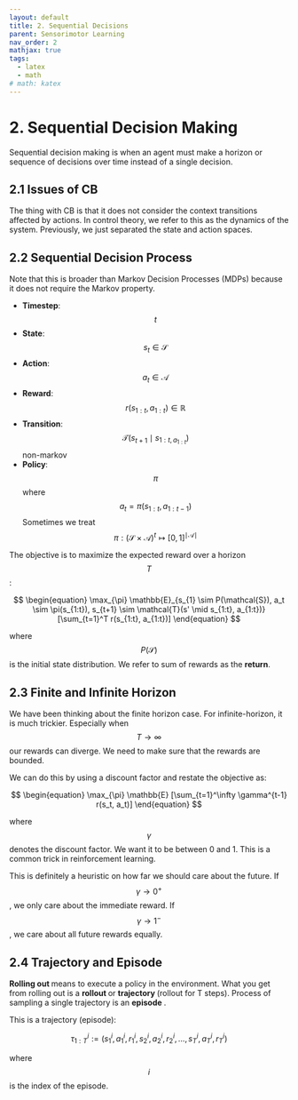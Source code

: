 ```yaml
---
layout: default
title: 2. Sequential Decisions
parent: Sensorimotor Learning
nav_order: 2
mathjax: true
tags: 
  - latex
  - math
# math: katex
---
```


# 2. Sequential Decision Making

Sequential decision making is when an agent must make a horizon or sequence of decisions over time instead of a single decision. 

## 2.1 Issues of CB

The thing with CB is that it does not consider the context transitions affected by actions. In control theory, we refer to this as the dynamics of the system. Previously, we just separated the state and action spaces. 


## 2.2 Sequential Decision Process

Note that this is broader than Markov Decision Processes (MDPs) because it does not require the Markov property.

- **Timestep**: $$t$$
- **State**: $$s_t \in \mathcal{S}$$
- **Action**: $$a_t \in \mathcal{A}$$
- **Reward**: $$r(s_{1:t}, a_{1:t}) \in \mathbb{R}$$
- **Transition**: $$\mathcal{T}(s_{t+1}\mid s_{1:t,a_{1:t}})$$ non-markov
- **Policy**: $$\pi$$ where $$a_t = \pi(s_{1:t}, a_{1:t-1})$$ Sometimes we treat $$\pi : (\mathcal{S} \times \mathcal{A})^t \mapsto [0,1]^{\mid \mathcal{A} \mid }$$

The objective is to maximize the expected reward over a horizon $$T$$:

$$
\begin{equation}
\max_{\pi} \mathbb{E}_{s_{1} \sim P(\mathcal{S}), a_t \sim \pi(s_{1:t}), s_{t+1} \sim \mathcal{T}(s' \mid s_{1:t}, a_{1:t})} [\sum_{t=1}^T r(s_{1:t}, a_{1:t})]
\end{equation}
$$

where $$P(\mathcal{S})$$ is the initial state distribution. We refer to sum of rewards as the **return**.

## 2.3 Finite and Infinite Horizon

We have been thinking about the finite horizon case. For infinite-horizon, it is much trickier. Especially when $$T \to \infty$$ our rewards can diverge. We need to make sure that the rewards are bounded.

We can do this by using a discount factor and restate the objective as:

$$
\begin{equation}
\max_{\pi} \mathbb{E} [\sum_{t=1}^\infty \gamma^{t-1} r(s_t, a_t)]
\end{equation}
$$

where $$\gamma$$ denotes the discount factor. We want it to be between 0 and 1. This is a common trick in reinforcement learning.

This is definitely a heuristic on how far we should care about the future. If $$\gamma \to 0^{+}$$, we only care about the immediate reward. If $$\gamma \to 1^{-}$$, we care about all future rewards equally.

## 2.4 Trajectory and Episode

<b> Rolling out </b> means to execute a policy in the environment. What you get from rolling out is a <b> rollout </b> or  <b>trajectory </b> (rollout for T steps). Process of sampling a single trajectory is an <b> episode </b>. 

This is a trajectory (episode):

$$
\begin{equation}
\tau_{1:T}^i := (s_1^i, a_1^i, r_1^i, s_2^i, a_2^i, r_2^i, \ldots, s_T^i, a_T^i, r_T^i)
\end{equation}
$$

where $$i$$ is the index of the episode.

